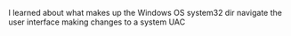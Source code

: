 I learned about
	what makes up the Windows OS
		system32 dir 
	navigate the user interface
	making changes to a system 
		UAC